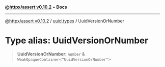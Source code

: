 [**@httpx/assert v0.10.2**](../../README.md) • **Docs**

***

[@httpx/assert v0.10.2](../../README.md) / [uuid.types](../README.md) / UuidVersionOrNumber

# Type alias: UuidVersionOrNumber

> **UuidVersionOrNumber**: `number` & `WeakOpaqueContainer`\<`"UuidVersionOrNumber"`\>
